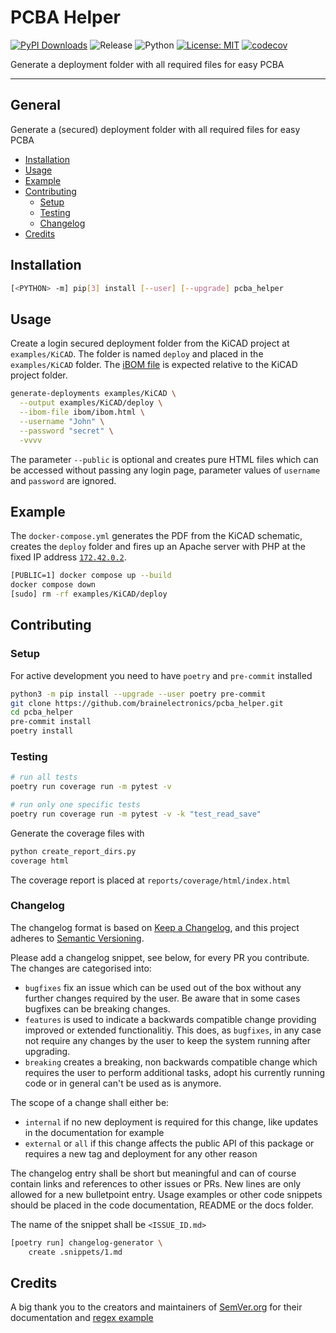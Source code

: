# PCBA Helper

[![PyPI Downloads](https://static.pepy.tech/badge/pcba-helper)](https://pepy.tech/projects/pcba-helper)
![Release](https://img.shields.io/github/v/release/brainelectronics/pcba_helper?include_prereleases&color=success)
![Python](https://img.shields.io/badge/Python-3.9%20|%203.10%20|%203.11-green.svg)
[![License: MIT](https://img.shields.io/badge/License-MIT-yellow.svg)](https://opensource.org/licenses/MIT)
[![codecov](https://codecov.io/github/brainelectronics/pcba_helper/branch/main/graph/badge.svg)](https://app.codecov.io/github/brainelectronics/pcba_helper)

Generate a deployment folder with all required files for easy PCBA

---------------

## General

Generate a (secured) deployment folder with all required files for easy PCBA

<!-- MarkdownTOC -->

- [Installation](#installation)
- [Usage](#usage)
- [Example](#example)
- [Contributing](#contributing)
  - [Setup](#setup)
  - [Testing](#testing)
  - [Changelog](#changelog)
- [Credits](#credits)

<!-- /MarkdownTOC -->

## Installation

```bash
[<PYTHON> -m] pip[3] install [--user] [--upgrade] pcba_helper
```

## Usage

Create a login secured deployment folder from the KiCAD project at
`examples/KiCAD`. The folder is named `deploy` and placed in the
`examples/KiCAD` folder. The [iBOM file][ref-ibom] is expected relative to the
KiCAD project folder.

```bash
generate-deployments examples/KiCAD \
  --output examples/KiCAD/deploy \
  --ibom-file ibom/ibom.html \
  --username "John" \
  --password "secret" \
  -vvvv
```

The parameter `--public` is optional and creates pure HTML files which can be
accessed without passing any login page, parameter values of `username` and
`password` are ignored.

## Example

The `docker-compose.yml` generates the PDF from the KiCAD schematic, creates
the `deploy` folder and fires up an Apache server with PHP at the fixed IP
address [`172.42.0.2`](http://172.42.0.2).

```bash
[PUBLIC=1] docker compose up --build
docker compose down
[sudo] rm -rf examples/KiCAD/deploy
```

## Contributing

### Setup

For active development you need to have `poetry` and `pre-commit` installed

```bash
python3 -m pip install --upgrade --user poetry pre-commit
git clone https://github.com/brainelectronics/pcba_helper.git
cd pcba_helper
pre-commit install
poetry install
```

### Testing

```bash
# run all tests
poetry run coverage run -m pytest -v

# run only one specific tests
poetry run coverage run -m pytest -v -k "test_read_save"
```

Generate the coverage files with

```bash
python create_report_dirs.py
coverage html
```

The coverage report is placed at `reports/coverage/html/index.html`

### Changelog

The changelog format is based on [Keep a Changelog][ref-keep-a-changelog], and
this project adheres to [Semantic Versioning][ref-semantic-versioning].

Please add a changelog snippet, see below, for every PR you contribute. The
changes are categorised into:

- `bugfixes` fix an issue which can be used out of the box without any further
changes required by the user. Be aware that in some cases bugfixes can be
breaking changes.
- `features` is used to indicate a backwards compatible change providing
improved or extended functionalitiy. This does, as `bugfixes`, in any case
not require any changes by the user to keep the system running after upgrading.
- `breaking` creates a breaking, non backwards compatible change which
requires the user to perform additional tasks, adopt his currently running
code or in general can't be used as is anymore.

The scope of a change shall either be:
- `internal` if no new deployment is required for this change, like updates in
the documentation for example
- `external` or `all` if this change affects the public API of this package or
requires a new tag and deployment for any other reason

The changelog entry shall be short but meaningful and can of course contain
links and references to other issues or PRs. New lines are only allowed for a
new bulletpoint entry. Usage examples or other code snippets should be placed
in the code documentation, README or the docs folder.

The name of the snippet shall be `<ISSUE_ID.md>`

```bash
[poetry run] changelog-generator \
    create .snippets/1.md
```

## Credits

A big thank you to the creators and maintainers of [SemVer.org][ref-semver]
for their documentation and [regex example][ref-semver-regex-example]

<!-- Links -->
[ref-ibom]: https://github.com/openscopeproject/InteractiveHtmlBom
[ref-keep-a-changelog]: https://keepachangelog.com/en/1.0.0/
[ref-semantic-versioning]: https://semver.org/spec/v2.0.0.html
[ref-semver]: https://semver.org/
[ref-semver-regex-example]: https://regex101.com/r/Ly7O1x/3/
